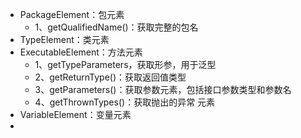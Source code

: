 - PackageElement：包元素
	- 1、getQualifiedName()：获取完整的包名
- TypeElement：类元素
- ExecutableElement：方法元素
	- 1、getTypeParameters，获取形参，用于泛型
	- 2、getReturnType()：获取返回值类型
	- 3、getParameters()：获取参数元素，包括接口参数类型和参数名
	- 4、getThrownTypes()：获取抛出的异常 元素
- VariableElement：变量元素
-